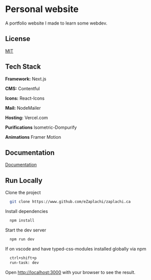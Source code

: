 # Personal website

A portfolio website I made to learn some webdev.

## License

[MIT](https://choosealicense.com/licenses/mit/)

## Tech Stack

**Framework:** Next.js

**CMS:** Contentful

**Icons:** React-Icons

**Mail:** NodeMailer

**Hosting:** Vercel.com

**Purifications** Isometric-Dompurify

**Animations** Framer Motion

## Documentation

[Documentation](https://www.zaplachi.ca/projects)

## Run Locally

Clone the project

```bash
  git clone https://www.github.com/eZaplachi/zaplachi.ca
```

Install dependencies

```bash
  npm install
```

Start the dev server

```bash
  npm run dev
```

If on vscode and have typed-css-modules installed globally via npm

```bash
  ctrl+shift+p
  run-task: dev
```

Open [http://localhost:3000](http://localhost:3000) with your browser to see the result.
